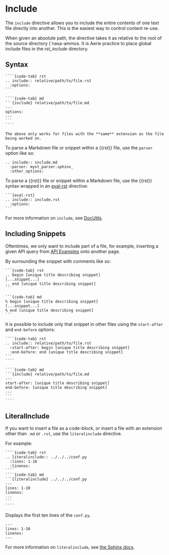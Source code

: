 # Include

The `include` directive allows you to include the entire contents of one text file directly into another.
This is the easiest way to control content re-use.

When given an absolute path, the directive takes it as relative to the root of the source directory (`nasa-ammos.
It is Aerie practice to place global include files in the *rst_include* directory.

## Syntax

`````{tabs}
````{code-tab} rst
.. include:: relative/path/to/file.rst
  :options:
```

````{code-tab} md
```{include} relative/path/to/file.md
---
options:
---
```
````
`````

```{note}
The above only works for files with the **same** extension as the file being worked on.
```

To parse a Markdown file or snippet within a {{rst}} file, use the `parser` option like so:

```{code-block} rst
.. include:: include.md
  :parser: myst_parser.sphinx_
  :other_options:
```

To parse a {{rst}} file or snippet within a Markdown file, use the {{rst}} syntax wrapped in an [eval-rst](./eval-rst.md) directive:
````{code-block} none
```{eval-rst}
.. include:: include.rst
  :options:
```
````

For more information on `include`, see [DocUtils](https://docutils.sourceforge.io/docs/ref/rst/directives.html#include).

## Including Snippets

Oftentimes, we only want to include part of a file, for example, inserting a given API query from [API Examples](../../../user-guide/ui-api-guide/api-examples.rst) onto another page.

By surrounding the snippet with comments like so:

````{tabs}
```{code-tab} rst
.. begin [unique title describing snippet]
[...snippet...]
.. end [unique title describing snippet]
```

```{code-tab} md
% begin [unique title describing snippet]
[...snippet...]
% end [unique title describing snippet]
```
````

It is possible to include only that snippet in other files using the `start-after` and `end-before` options:

`````{tabs}
````{code-tab} rst
.. include:: relative/path/to/file.rst
  :start-after: begin [unique title describing snippet]
  :end-before: end [unique title describing snippet]
```
````

````{code-tab} md
```{include} relative/path/to/file.md
---
start-after: [unique title describing snippet]
end-before: [unique title describing snippet]
---
```
````
`````

## LiteralInclude

If you want to insert a file as a code-block, or insert a file with an extension other than `.md` or `.rst`, use the `literalinclude` directive.

For example:

`````{tabs}
````{code-tab} rst
.. literalinclude:: ../../../conf.py
  :lines: 1-10
  :linenos:
````
````{code-tab} md
```{literalinclude} ../../../conf.py
---
lines: 1-10
linenos:
---
```
````
`````

Displays the first ten lines of the `conf.py`.

```{literalinclude} ../../../conf.py
---
lines: 1-10
linenos:
---
```

For more information on `literalinclude`, see [the Sphinx docs](https://www.sphinx-doc.org/en/master/usage/restructuredtext/directives.html#directive-literalinclude).
